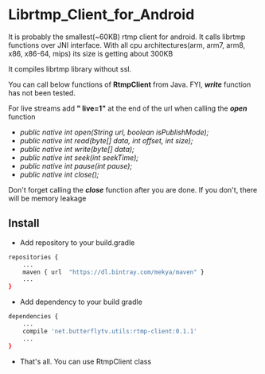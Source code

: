 # Librtmp_Client_for_Android
It is probably the smallest(~60KB) rtmp client for android. It calls librtmp functions over JNI interface.
With all cpu architectures(arm, arm7, arm8, x86, x86-64, mips) its size is getting about 300KB

It compiles librtmp library without ssl. 

You can call below functions of **RtmpClient** from Java. FYI, **_write_** function has not been tested.

For live streams add **" live=1"** at the end of the url when calling the **_open_** function

* *public native int open(String url, boolean isPublishMode);*
* *public native int read(byte[] data, int offset, int size);*
* *public native int write(byte[] data);*
* *public native int seek(int seekTime);*
* *public native int pause(int pause);*
* *public native int close();*


Don't forget calling the **_close_** function after you are done. If you don't, there will be memory leakage

## Install ##

- Add repository to your build.gradle
```sh
repositories {
    ...
    maven { url  "https://dl.bintray.com/mekya/maven" }
    ...
}
```

- Add dependency to your build gradle
```sh
dependencies {
    ...
    compile 'net.butterflytv.utils:rtmp-client:0.1.1'
    ...
}
```

- That's all. You can use RtmpClient class